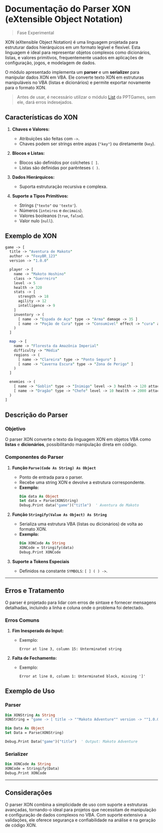 # Documentação do Parser XON (eXtensible Object Notation)

> Fase Experimental

XON (eXtensible Object Notation) é uma linguagem projetada para estruturar dados hierárquicos em um formato legível e flexível. Esta linguagem é ideal para representar objetos complexos como dicionários, listas, e valores primitivos, frequentemente usados em aplicações de configuração, jogos, e modelagem de dados. 

O módulo apresentado implementa um **parser** e um **serializer** para manipular dados XON em VBA. Ele converte texto XON em estruturas manipuláveis no VBA (listas e dicionários) e permite exportar novamente para o formato XON.

> Antes de usar, é necessário utilizar o módulo [List](https://pptgamespt.wixsite.com/pptg-coding/better-arrays) da PPTGames, sem ele, dará erros indesejados.

## Características do XON

1. **Chaves e Valores:**
   - Atribuições são feitas com `->`.
   - Chaves podem ser strings entre aspas (`"key"`) ou diretamente (`key`).

2. **Blocos e Listas:**
   - Blocos são definidos por colchetes `[ ]`.
   - Listas são definidas por parênteses `( )`.

3. **Dados Hierárquicos:**
   - Suporta estruturação recursiva e complexa.

4. **Suporte a Tipos Primitivos:**
   - Strings (`"texto"` ou `'texto'`).
   - Números (`inteiros` e `decimais`).
   - Valores booleanos (`true`, `false`).
   - Valor nulo (`null`).

## Exemplo de XON

```perl
game -> [
  title -> "Aventura de Makoto"
  author -> "FoxyBR_123"
  version -> "1.0.0"

  player -> [
    name -> "Makoto Hoshino"
    class -> "Guerreiro"
    level -> 5
    health -> 320
    stats -> [
      strength -> 18
      agility -> 12
      intelligence -> 9
    ]
    inventory -> (
      [ name -> "Espada de Aço" type -> "Arma" damage -> 35 ]
      [ name -> "Poção de Cura" type -> "Consumível" effect -> "cura" amount -> 50 ]
    )
  ]

  map -> [
    name -> "Floresta da Amazônia Imperial"
    difficulty -> "Média"
    regions -> (
      [ name -> "Clareira" type -> "Ponto Seguro" ]
      [ name -> "Caverna Escura" type -> "Zona de Perigo" ]
    )
  ]

  enemies -> (
    [ name -> "Goblin" type -> "Inimigo" level -> 3 health -> 120 attack -> 10 ]
    [ name -> "Dragão" type -> "Chefe" level -> 10 health -> 2000 attack -> 150 ]
  )
]
```

## Descrição do Parser

### Objetivo

O parser XON converte o texto da linguagem XON em objetos VBA como **listas** e **dicionários**, possibilitando manipulação direta em código.

### Componentes do Parser

1. **Função `Parse(Code As String) As Object`**
   - Ponto de entrada para o parser.
   - Recebe uma string XON e devolve a estrutura correspondente.
   - **Exemplo:**
     ```vb
     Dim data As Object
     Set data = Parse(XONString)
     Debug.Print data("game")("title")  ' Aventura de Makoto
     ```

2. **Função `Stringify(Value As Object) As String`**
   - Serializa uma estrutura VBA (listas ou dicionários) de volta ao formato XON.
   - **Exemplo:**
     ```vb
     Dim XONCode As String
     XONCode = Stringify(data)
     Debug.Print XONCode
     ```

3. **Suporte a Tokens Especiais**
   - Definidos na constante `SYMBOLS`: `[ ] ( ) ->`.

---

## Erros e Tratamento

O parser é projetado para lidar com erros de sintaxe e fornecer mensagens detalhadas, incluindo a linha e coluna onde o problema foi detectado.

### Erros Comuns

1. **Fim Inesperado do Input:**
   - Exemplo: 
     ```
     Error at line 3, column 15: Unterminated string
     ```

2. **Falta de Fechamento:**
   - Exemplo: 
     ```
     Error at line 8, column 1: Unterminated block, missing ']'
     ```

## Exemplo de Uso

### Parser

```vb
Dim XONString As String
XONString = "game -> [ title -> ""Makoto Adventure"" version -> ""1.0.0"" ]"

Dim Data As Object
Set Data = Parse(XONString)

Debug.Print Data("game")("title")  ' Output: Makoto Adventure
```

### Serializer

```vb
Dim XONCode As String
XONCode = Stringify(Data)
Debug.Print XONCode
```

---

## Considerações

O parser XON combina a simplicidade de uso com suporte a estruturas avançadas, tornando-o ideal para projetos que necessitam de manipulação e configuração de dados complexos no VBA. Com suporte extensivo a validações, ele oferece segurança e confiabilidade na análise e na geração de código XON.

